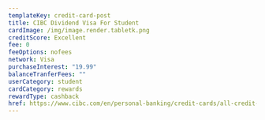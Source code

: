 ```yaml
---
templateKey: credit-card-post
title: CIBC Dividend Visa For Student
cardImage: /img/image.render.tabletk.png
creditScore: Excellent
fee: 0
feeOptions: nofees
network: Visa
purchaseInterest: "19.99"
balanceTranferFees: ""
userCategory: student
cardCategory: rewards
rewardType: cashback
href: https://www.cibc.com/en/personal-banking/credit-cards/all-credit-cards/dividend-visa-for-students.html
---
```

